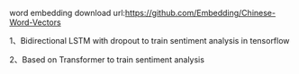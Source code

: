 word embedding download url:https://github.com/Embedding/Chinese-Word-Vectors

1、Bidirectional LSTM with dropout to train sentiment analysis in tensorflow 

2、Based on Transformer to train  sentiment analysis

